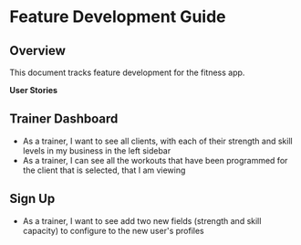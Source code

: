 # Feature Development Guide

## Overview
This document tracks feature development for the fitness app.

**User Stories**

## Trainer Dashboard
- As a trainer, I want to see all clients, with each of their strength and skill levels in my business in the left sidebar
- As a trainer, I can see all the workouts that have been programmed for the client that is selected, that I am viewing

## Sign Up 
- As a trainer, I want to see add two new fields (strength and skill capacity) to configure to the new user's profiles
